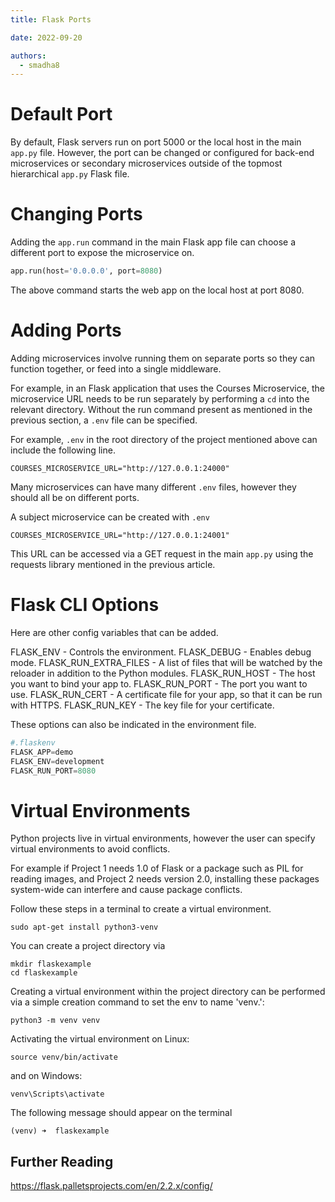 ```yaml
---
title: Flask Ports

date: 2022-09-20

authors:
  - smadha8
---
```


<link rel="stylesheet" href="https://cdnjs.cloudflare.com/ajax/libs/prism-themes/1.9.0/prism-a11y-dark.min.css" integrity="sha512-bd1K4DEquIavX49RSZHIE0Ye6RFOVlGLhtGow9KDbLYqOd/ufhshkP0GoJoVR1jqj7FmOffvVIKuq1tcXlN9ZA==" crossorigin="anonymous" referrerpolicy="no-referrer" />

# Default Port

By default, Flask servers run on port 5000 or the local host in the  main `app.py` file. However, the port can be changed or configured for back-end microservices or secondary microservices outside of the topmost hierarchical `app.py` Flask file. 

# Changing Ports 
Adding the `app.run` command in the main Flask app file can choose a different port to expose the microservice on.

```python
app.run(host='0.0.0.0', port=8080)
```

The above command starts the web app on the local host at port 8080. 

# Adding Ports
Adding microservices involve running them on separate ports so they can function together, or feed into a single middleware. 

For example, in an Flask application  that uses the Courses Microservice, the microservice URL needs to be run separately by performing a `cd` into the relevant directory. Without the run command present as mentioned in the previous section, a `.env` file can be specified. 


For example, `.env` in the root directory of the project mentioned above can include the following line. 
```
COURSES_MICROSERVICE_URL="http://127.0.0.1:24000"
```

Many microservices can have many different `.env` files, however they should all be on different ports. 

A subject microservice can be created with `.env`
```
COURSES_MICROSERVICE_URL="http://127.0.0.1:24001"
```

This URL can be accessed via a GET request in the main `app.py` using the requests library mentioned in the previous article. 

# Flask CLI Options
Here are other config variables that can be added.

FLASK_ENV - Controls the environment.
FLASK_DEBUG - Enables debug mode.
FLASK_RUN_EXTRA_FILES - A list of files that will be watched by the reloader in addition to the Python modules.
FLASK_RUN_HOST - The host you want to bind your app to.
FLASK_RUN_PORT - The port you want to use.
FLASK_RUN_CERT - A certificate file for your app, so that it can be run with HTTPS.
FLASK_RUN_KEY - The key file for your certificate.

These options can also be indicated in the environment file. 

```python
#.flaskenv
FLASK_APP=demo
FLASK_ENV=development
FLASK_RUN_PORT=8080
```

# Virtual Environments
Python projects live in virtual environments, however the user can specify virtual environments to avoid conflicts. 

For example if Project 1 needs 1.0 of Flask or a package such as PIL for reading images, and Project 2 needs version 2.0, installing these packages system-wide can interfere and cause package conflicts.  

Follow these steps in a terminal to create a virtual environment. 

```shell 
sudo apt-get install python3-venv
```

You can create a project directory via
```shell
mkdir flaskexample
cd flaskexample
```

Creating a virtual environment within the project directory can be performed via a simple creation command to set the env to name 'venv.':

```shell
python3 -m venv venv
```

Activating the virtual environment on Linux:

```shell
source venv/bin/activate
```

and on Windows:

```shell
venv\Scripts\activate
```

The following message should appear on the terminal

```shell
(venv) ➜  flaskexample 
```



## Further Reading

https://flask.palletsprojects.com/en/2.2.x/config/


